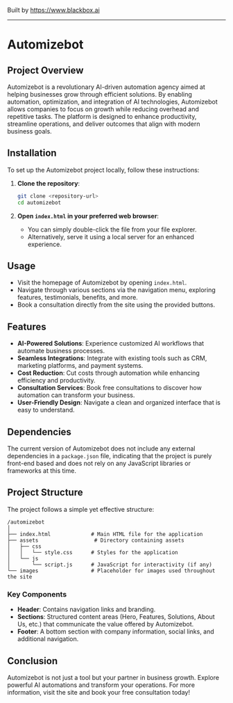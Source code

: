 
Built by https://www.blackbox.ai

---

# Automizebot

## Project Overview

Automizebot is a revolutionary AI-driven automation agency aimed at helping businesses grow through efficient solutions. By enabling automation, optimization, and integration of AI technologies, Automizebot allows companies to focus on growth while reducing overhead and repetitive tasks. The platform is designed to enhance productivity, streamline operations, and deliver outcomes that align with modern business goals.

## Installation

To set up the Automizebot project locally, follow these instructions:

1. **Clone the repository**:
   ```bash
   git clone <repository-url>
   cd automizebot
   ```

2. **Open `index.html` in your preferred web browser**:
   - You can simply double-click the file from your file explorer.
   - Alternatively, serve it using a local server for an enhanced experience.

## Usage

- Visit the homepage of Automizebot by opening `index.html`.
- Navigate through various sections via the navigation menu, exploring features, testimonials, benefits, and more.
- Book a consultation directly from the site using the provided buttons.

## Features

- **AI-Powered Solutions**: Experience customized AI workflows that automate business processes.
- **Seamless Integrations**: Integrate with existing tools such as CRM, marketing platforms, and payment systems.
- **Cost Reduction**: Cut costs through automation while enhancing efficiency and productivity.
- **Consultation Services**: Book free consultations to discover how automation can transform your business.
- **User-Friendly Design**: Navigate a clean and organized interface that is easy to understand.

## Dependencies

The current version of Automizebot does not include any external dependencies in a `package.json` file, indicating that the project is purely front-end based and does not rely on any JavaScript libraries or frameworks at this time.

## Project Structure

The project follows a simple yet effective structure:

```
/automizebot
│
├── index.html             # Main HTML file for the application
├── assets                  # Directory containing assets
│   ├── css
│   │   └── style.css      # Styles for the application
│   └── js
│       └── script.js      # JavaScript for interactivity (if any)
└── images                 # Placeholder for images used throughout the site
```

### Key Components

- **Header**: Contains navigation links and branding.
- **Sections**: Structured content areas (Hero, Features, Solutions, About Us, etc.) that communicate the value offered by Automizebot.
- **Footer**: A bottom section with company information, social links, and additional navigation.

## Conclusion

Automizebot is not just a tool but your partner in business growth. Explore powerful AI automations and transform your operations. For more information, visit the site and book your free consultation today!